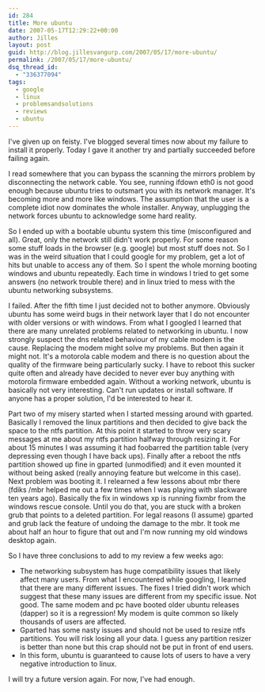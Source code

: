 ```yaml
---
id: 284
title: More ubuntu
date: 2007-05-17T12:29:22+00:00
author: Jilles
layout: post
guid: http://blog.jillesvangurp.com/2007/05/17/more-ubuntu/
permalink: /2007/05/17/more-ubuntu/
dsq_thread_id:
  - "336377094"
tags:
  - google
  - linux
  - problemsandsolutions
  - reviews
  - ubuntu
---
```

I've given up on feisty. I've blogged several times now about my failure to install it properly. Today I gave it another try and partially succeeded before failing again.

I read somewhere that you can bypass the scanning the mirrors problem by disconnecting the network cable. You see, running ifdown eth0 is not good enough because ubuntu tries to outsmart you with its network manager. It's becoming more and more like windows. The assumption that the user is a complete idiot now dominates the whole installer. Anyway, unplugging the network forces ubuntu to acknowledge some hard reality.

So I ended up with a bootable ubuntu system this time (misconfigured and all). Great, only the network still didn't work properly. For some reason some stuff loads in the browser (e.g. google) but most stuff does not. So I was in the weird situation that I could google for my problem, get a lot of hits but unable to access any of them. So I spent the whole morning booting windows and ubuntu repeatedly. Each time in windows I tried to get some answers (no network trouble there) and in linux tried to mess with the ubuntu networking subsystems.

I failed. After the fifth time I just decided not to bother anymore. Obviously ubuntu has some weird bugs in their network layer that I do not encounter with older versions or with windows. From what I googled I learned that there are many unrelated problems related to networking in ubuntu. I now strongly suspect the dns related behaviour of my cable modem is the cause. Replacing the modem might solve my problems. But then again it might not. It's a motorola cable modem and there is no question about the quality of the firmware being particularly sucky. I have to reboot this sucker quite often and already have decided to never ever buy anything with motorola firmware embedded again. Without a working network, ubuntu is basically not very interesting. Can't run updates or install software. If anyone has a proper solution, I'd be interested to hear it.

Part two of my misery started when I started messing around with gparted. Basically I removed the linux partitions and then decided to give back the space to the ntfs partition. At this point it started to throw very scary messages at me about my ntfs partition halfway through resizing it. For about 15 minutes I was assuming it had foobarred the partition table (very depressing even though I have back ups). Finally after a reboot the ntfs partition showed up fine in gparted (unmodified) and it even mounted it without being asked (really annoying feature but welcome in this case). Next problem was booting it. I relearned a few lessons about mbr there (fdiks /mbr helped me out a few times when I was playing with slackware ten years ago). Basically the fix in windows xp is running fixmbr from the windows rescue console. Until you do that, you are stuck with a broken grub that points to a deleted partition. For legal reasons (I assume) gparted and grub lack the feature of undoing the damage to the mbr.
It took me about half an hour to figure that out and I'm now running my old windows desktop again.

So I have three conclusions to add to my review a few weeks ago:

- The networking subsystem has huge compatibility issues that likely affect many users. From what I encountered while googling, I learned that there are many different issues. The fixes I tried didn't work which suggest that these many issues are different from my specific issue. Not good. The same modem and pc have booted older ubuntu releases (dapper) so it is a regression! My modem is quite common so likely thousands of users are affected.
- Gparted has some nasty issues and should not be used to resize ntfs partitions. You will risk losing all your data. I guess any partition resizer is better than none but this crap should not be put in front of end users.
- In this form, ubuntu is guaranteed to cause lots of users to have a very negative introduction to linux.

I will try a future version again. For now, I've had enough.
